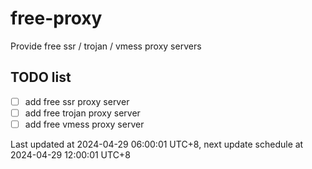 
# free-proxy
Provide free ssr / trojan / vmess proxy servers


## TODO list
- [ ] add free ssr proxy server
- [ ] add free trojan proxy server
- [ ] add free vmess proxy server

Last updated at 2024-04-29 06:00:01 UTC+8, next update schedule at 2024-04-29 12:00:01 UTC+8

